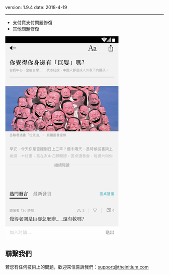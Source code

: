 version: 1.9.4
date: 2018-4-19

---

- 支付寶支付問題修復
- 其他問題修復

![Today Widget](./initium-roundtable.png)


## 聯繫我們

若您有任何技術上的問題，歡迎來信告訴我們：[support@theinitium.com](mailto:support@theinitium.com)